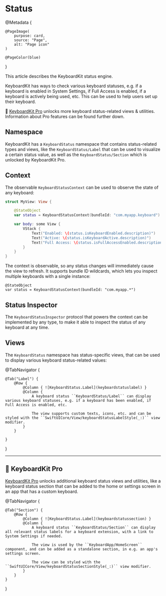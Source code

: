 # Status

@Metadata {

    @PageImage(
        purpose: card,
        source: "Page",
        alt: "Page icon"
    )

    @PageColor(blue)
}

This article describes the KeyboardKit status engine.

KeyboardKit has ways to check various keyboard statuses, e.g. if a keyboard is enabled in System Settings, if Full Access is enabled, if a keyboard is actively being used, etc. This can be used to help users set up their keyboard. 

👑 [KeyboardKit Pro][Pro] unlocks more keyboard status-related views & utilities. Information about Pro features can be found further down.

[Pro]: https://github.com/KeyboardKit/KeyboardKitPro



## Namespace

KeyboardKit has a ``KeyboardStatus`` namespace that contains status-related types and views, like the ``KeyboardStatus/Label`` that can be used to visualize a certain status value, as well as the ``KeyboardStatus/Section`` which is unlocked by KeyboardKit Pro.



## Context

The observable ``KeyboardStatusContext`` can be used to observe the state of any keyboard:

```swift
struct MyView: View {

    @StateObject
    var status = KeyboardStatusContext(bundleId: "com.myapp.keyboard")

    var body: some View {
        VStack {
            Text("Enabled: \(status.isKeyboardEnabled.description)")
            Text("Active: \(status.isKeyboardActive.description)")
            Text("Full Access: \(status.isFullAccessEnabled.description)")
        }
    }
} 
```

The context is observable, so any status changes will immediately cause the view to refresh. It supports bundle ID wildcards, which lets you inspect multiple keyboards with a single instance:

```
@StateObject
var status = KeyboardStatusContext(bundleId: "com.myapp.*")
```


## Status Inspector

The ``KeyboardStatusInspector`` protocol that powers the context can be implemented by any type, to make it able to inspect the status of any keyboard at any time.


## Views

The ``KeyboardStatus`` namespace has status-specific views, that can be used to display various keyboard status-related values:

@TabNavigator {
    
    @Tab("Label") {
        @Row {
            @Column { ![KeyboardStatus.Label](keyboardstatuslabel) }
            @Column {
                A keyboard status ``KeyboardStatus/Label`` can display various keyboard statuses, e.g. if a keyboard has been enabled, if Full Access is enabled, etc.
                
                The view supports custom texts, icons, etc. and can be styled with the ``SwiftUICore/View/keyboardStatusLabelStyle(_:)`` view modifier.        
            }
        }

    }
}


---

## 👑 KeyboardKit Pro

[KeyboardKit Pro][Pro] unlocks additional keyboard status views and utilities, like a keyboard status section that can be added to the home or settings screen in an app that has a custom keyboard.

[Pro]: https://github.com/KeyboardKit/KeyboardKitPro

@TabNavigator {
    
    @Tab("Section") {
        @Row {
            @Column { ![KeyboardStatus.Label](keyboardstatussection) }
            @Column {
                A keyboard status ``KeyboardStatus/Section`` can display all relevant status labels for a keyboard extension, with a link to System Settings if needed.
                
                The view is used by the ``KeyboardApp/HomeScreen`` component, and can be added as a standalone section, in e.g. an app's settings screen. 
                
                The view can be styled with the ``SwiftUICore/View/keyboardStatusSectionStyle(_:)`` view modifier.
            }
        }
    }
}
